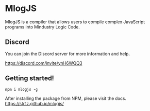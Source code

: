 # MlogJS

MlogJS is a compiler that allows users to compile complex JavaScript programs into Mindustry Logic Code.

## Discord

You can join the Discord server for more information and help.

https://discord.com/invite/ynH6WQQ3

## Getting started!

```
npm i mlogjs -g
```

After installing the package from NPM, please visit the docs.
https://str1z.github.io/mlogjs/